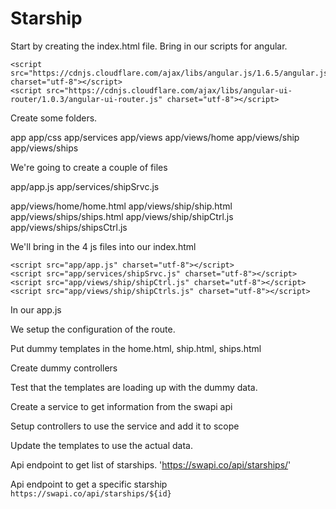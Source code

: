 
# Starship

Start by creating the index.html file.  Bring in our scripts for angular.

```
<script src="https://cdnjs.cloudflare.com/ajax/libs/angular.js/1.6.5/angular.js" charset="utf-8"></script>
<script src="https://cdnjs.cloudflare.com/ajax/libs/angular-ui-router/1.0.3/angular-ui-router.js" charset="utf-8"></script>
```

Create some folders.  

app
app/css
app/services
app/views
app/views/home
app/views/ship
app/views/ships

We're going to create a couple of files

app/app.js
app/services/shipSrvc.js

app/views/home/home.html
app/views/ship/ship.html
app/views/ships/ships.html
app/views/ship/shipCtrl.js
app/views/ships/shipsCtrl.js

We'll bring in the 4 js files into our index.html

```
<script src="app/app.js" charset="utf-8"></script>
<script src="app/services/shipSrvc.js" charset="utf-8"></script>
<script src="app/views/ship/shipCtrl.js" charset="utf-8"></script>
<script src="app/views/ship/shipCtrls.js" charset="utf-8"></script>
```

In our app.js

We setup the configuration of the route.

Put dummy templates in the home.html, ship.html, ships.html

Create dummy controllers

Test that the templates are loading up with the dummy data.

Create a service to get information from the swapi api

Setup controllers to use the service and add it to scope

Update the templates to use the actual data.


Api endpoint to get list of starships.
'https://swapi.co/api/starships/'

Api endpoint to get a specific starship
`https://swapi.co/api/starships/${id}`
